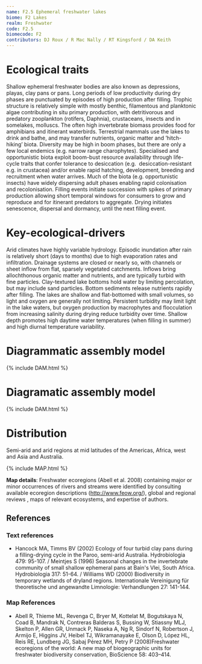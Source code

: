 ```yaml
---
name: F2.5 Ephemeral freshwater lakes
biome: F2 Lakes
realm: Freshwater
code: F2.5
biomecode: F2
contributors: DJ Roux / R Mac Nally / RT Kingsford / DA Keith
---
```


# Ecological traits

Shallow ephemeral freshwater bodies are also known as depressions, playas, clay pans or pans. Long periods of low productivity during dry phases are punctuated by episodes of high production after filling. Trophic structure is relatively simple with mostly benthic, filamentous and planktonic algae contributing in situ primary production, with detritivorous and predatory zooplankton (rotifers, Daphnia), crustaceans, insects and in somelakes, molluscs. The often high invertebrate biomass provides food for amphibians and itinerant waterbirds. Terrestrial mammals use the lakes to drink and bathe, and may transfer nutrients, organic matter and ’hitch-hiking’ biota. Diversity may be high in boom phases, but there are only a few local endemics (e.g. narrow range charophytes). Specialised and opportunistic biota exploit boom-bust resource availability through life-cycle traits that confer tolerance to desiccation (e.g.  desiccation-resistant e.g. in crustacea) and/or enable rapid hatching, development, breeding and recruitment when water arrives. Much of the biota (e.g. opportunistic insects) have widely dispersing adult phases enabling rapid colonisation and recolonisation. Filling events initiate succession with spikes of primary production allowing short temporal windows for consumers to grow and reproduce and for itinerant predators to aggregate. Drying initiates senescence, dispersal and dormancy, until the next filling event.

# Key-ecological-drivers

Arid climates have highly variable hydrology. Episodic inundation after rain is relatively short (days to months) due to high evaporation rates and infiltration. Drainage systems are closed or nearly so, with channels or sheet inflow from flat, sparsely vegetated catchments. Inflows bring allochthonous organic matter and nutrients, and are typically turbid with fine particles. Clay-textured lake bottoms hold water by limiting percolation, but may include sand particles. Bottom sediments release nutrients rapidly after filling. The lakes are shallow and flat-bottomed with small volumes, so light and oxygen are generally not limiting. Persistent turbidity may limit light in the lake waters, but oxygen production by macrophytes and flocculation from increasing salinity during drying reduce turbidity over time. Shallow depth promotes high daytime water temperatures (when filling in summer) and high diurnal temperature variability.

# Diagrammatic assembly model

{% include DAM.html %}

# Diagramatic assembly model

{% include DAM.html %}

# Distribution

Semi-arid and arid regions at mid latitudes of the Americas, Africa, west and Asia and Australia.

{% include MAP.html %}

**Map details**: Freshwater ecoregions (Abell et al. 2008) containing major or minor occurrences of rivers and streams were identified by consulting available ecoregion descriptions (http://www.feow.org/),  global and regional reviews , maps of relevant ecosystems, and expertise of authors.

## References
### Text references
* Hancock MA, Timms BV (2002) Ecology of four turbid clay pans during a filling-drying cycle in the Paroo, semi-arid Australia. Hydrobiologia 479: 95-107. / Meintjes S (1996) Seasonal changes in the invertebrate community of small shallow ephemeral pans at Bain's Vlei, South Africa. Hydrobiologia 317: 51-64. / Williams WD (2000) Biodiversity in temporary wetlands of dryland regions. Internationale Vereinigung für theoretische und angewandte Limnologie: Verhandlungen 27: 141-144.
### Map References
* Abell R, Thieme ML, Revenga C, Bryer M, Kottelat M, Bogutskaya N, Coad B, Mandrak N, Contreras Balderas S, Bussing W, Stiassny MLJ, Skelton P, Allen GR, Unmack P, Naseka A, Ng R, Sindorf N, Robertson J, Armijo E, Higgins JV, Heibel TJ, Wikramanayake E, Olson D, López HL, Reis RE, Lundberg JG, Sabaj Pérez MH, Petry P (2008)Freshwater ecoregions of the world: A new map of biogeographic units for freshwater biodiversity conservation, BioScience 58: 403–414.
